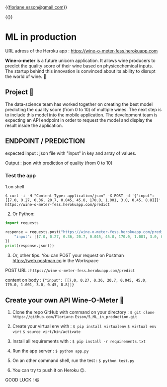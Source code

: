 {{floriane.esson@gmail.com}}

{{}}

# ML in production

URL adress of the Heroku app : https://wine-o-meter-fess.herokuapp.com

**Wine-o-meter** is a future unicorn application. It allows wine producers to predict the quality score of their wine based on physicochemical inputs. The startup behind this innovation is convinced about its ability to disrupt the world of wine. 🍷

## Project 🚧

The data-science team has worked together on creating the best model predicting the quality score (from 0 to 10) of multiple wines. The next step is to include this model into the mobile application. The development team is expecting an API endpoint in order to request the model and display the result inside the application.

## ENDPOINT / PREDICTION

expected input : json file with "input" in key and array of values. 

Output : json with prediction of quality (from 0 to 10)

### Test the app 

1.on shell 
```
$ curl -i -H "Content-Type: application/json" -X POST -d '{"input": [[7.0, 0.27, 0.36, 20.7, 0.045, 45.0, 170.0, 1.001, 3.0, 0.45, 8.8]]}' https://wine-o-meter-fess.herokuapp.com/predict
```

2. Or Python:

```python
import requests

response = requests.post("https://wine-o-meter-fess.herokuapp.com/predict", json={
    "input": [[7.0, 0.27, 0.36, 20.7, 0.045, 45.0, 170.0, 1.001, 3.0, 0.45, 8.8]]
})
print(response.json())
```

3. Or, other tips. You can POST your request on Postman https://web.postman.co in the Workspace

POST URL : ```https://wine-o-meter-fess.herokuapp.com/predict```

content on body : 
```{"input": [[7.0, 0.27, 0.36, 20.7, 0.045, 45.0, 170.0, 1.001, 3.0, 0.45, 8.8]]}```

## Create your own API Wine-O-Meter 🍷

1. Clone the repo GitHub with command on your directory :
    ``` $ git clone https://github.com/Floriane-Esson/5_ML_in_production.git ```

2. Create your virtual env with :
    ``` $ pip install virtualenv ```
    ``` $ virtual env virt ```
    ``` $ source virt/bin/activate ```

3. Install all requirements with :
    ```$ pip install -r requirements.txt ```

4. Run the app server :
    ```$ python app.py ```

5. On an other command shell, run the test :
    ```$ python test.py ```

6. You can try to push it on Heroku 😉. 

GOOD LUCK ! 😃
